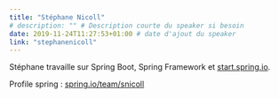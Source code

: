 ```yaml
---
title: "Stéphane Nicoll"
# description: "" # Description courte du speaker si besoin
date: 2019-11-24T11:27:53+01:00 # date d'ajout du speaker
link: "stephanenicoll"
---
```


Stéphane travaille sur Spring Boot, Spring Framework et [start.spring.io](https://start.spring.io/).

Profile spring : [spring.io/team/snicoll](https://spring.io/team/snicoll)